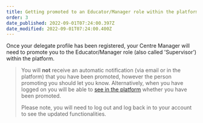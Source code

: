 ```yaml
---
title: Getting promoted to an Educator/Manager role within the platform
order: 3
date_published: 2022-09-01T07:24:00.397Z
date_modified: 2022-09-01T07:24:00.400Z
---
```

Once your delegate profile has been registered, your Centre Manager will need to promote you to the Educator/Manager role (also called 'Supervisor’) within the platform.​

> You will **not** receive an automatic notification (via email or in the platform) that you have been promoted, however the person promoting you should let you know. Alternatively, when you have logged on you will be able to [see in the platform](switching-applications) whether you have been promoted. ​
>
> ​Please note, you will need to log out and log back in to your account to see the updated functionalities.
